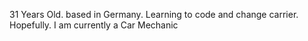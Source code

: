 31 Years Old. based in Germany.
Learning to code and change carrier. Hopefully.
I am currently a Car Mechanic
